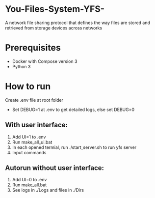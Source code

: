 # You-Files-System-YFS-
A network file sharing protocol that defines the way files are stored and retrieved from storage devices across networks

# Prerequisites
- Docker with Compose version 3
- Python 3

# How to run
Create .env file at root folder
- Set DEBUG=1 at .env to get detailed logs, else set DEBUG=0

## With user interface:
1. Add UI=1 to .env
2. Run make_all_ui.bat
3. In each opened termial, run ./start_server.sh to run yfs server
4. Input commands

## Autorun without user interface:
1. Add UI=0 to .env
2. Run make_all.bat
3. See logs in ./Logs and files in ./Dirs